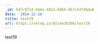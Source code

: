 ```yaml
---
_id: 5d7c971d-444a-481d-b064-857c547dbda8
date: '2024-12-28'
title: test19
url: https://velog.io/@jlee38266/test19
---
```


test19